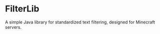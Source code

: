 # FilterLib
 A simple Java library for standardized text filtering, designed for Minecraft servers.

